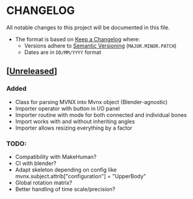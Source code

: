 # CHANGELOG
All notable changes to this project will be documented in this file.

* The format is based on [Keep a Changelog](https://keepachangelog.com/en/1.0.0/) where:
  - Versions adhere to [Semantic Versioning](https://semver.org/spec/v2.0.0.html) (`MAJOR.MINOR.PATCH`)
  - Dates are in `DD/MM/YYYY` format





## [[Unreleased](https://github.com/andres-fr/blender_mvnx_io/compare/0.1.0...HEAD)]

### Added

* Class for parsing MVNX into Mvnx object (Blender-agnostic)
* Importer operator with button in I/O panel
* Importer routine with mode for both connected and individual bones
* Import works with and without inheriting angles
* Importer allows resizing everything by a factor


### TODO:


* Compatibility with MakeHuman?
* CI with blender?
* Adapt skeleton depending on config like mvnx.subject.attrib["configuration"] = "UpperBody"
* Global rotation matrix?
* Better handling of time scale/precision?
